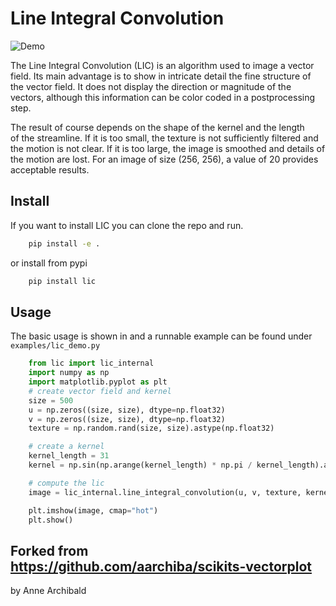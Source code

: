 # Line Integral Convolution

![Demo](demo.png)

The Line Integral Convolution (LIC) is an algorithm used to image a vector
field. Its main advantage is to show in intricate detail the fine
structure of the vector field. It does not display the direction or
magnitude of the vectors, although this information can be color coded
in a postprocessing step.

The result of course depends on the shape of the kernel and the length  
of the streamline. If it is too small, the texture is not sufficiently
filtered and the motion is not clear. If it is too large, the image is
smoothed and details of the motion are lost. For an image of size
(256, 256), a value of 20 provides acceptable results.

## Install

If you want to install LIC you can clone the repo and run.

```bash
    pip install -e .
```

or install from pypi

```bash
    pip install lic
```

## Usage

The basic usage is shown in and a runnable example can be found under `examples/lic_demo.py`

```python
    from lic import lic_internal
    import numpy as np
    import matplotlib.pyplot as plt
    # create vector field and kernel
    size = 500
    u = np.zeros((size, size), dtype=np.float32)
    v = np.zeros((size, size), dtype=np.float32)
    texture = np.random.rand(size, size).astype(np.float32)

    # create a kernel
    kernel_length = 31
    kernel = np.sin(np.arange(kernel_length) * np.pi / kernel_length).astype(np.float32)

    # compute the lic
    image = lic_internal.line_integral_convolution(u, v, texture, kernel)

    plt.imshow(image, cmap="hot")
    plt.show()
```

## Forked from https://github.com/aarchiba/scikits-vectorplot

by Anne Archibald
